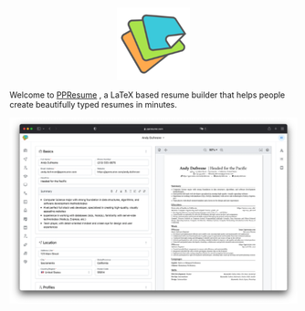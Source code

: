 <p align="center">
  <a
    href="https://ppresume.com/?utm_source=Github&utm_medium=ppresume%2F.github"
    target="_blank"
    align="center"
    alt="PPResume Logo"
  >
    <img
      src="https://raw.githubusercontent.com/ppresume/community/main/apps/blog/public/static/favicons/apple-touch-icon.png"
      height="128" />
  </a>
</p>

Welcome to
[PPResume](https://ppresume.com/?utm_source=Github&utm_medium=ppresume%2F.github)
, a LaTeX based resume builder that helps people create beautifully typed
resumes in minutes.

![PPResume Resume Form and Preview](/static/images/ppresume-launch.png)
